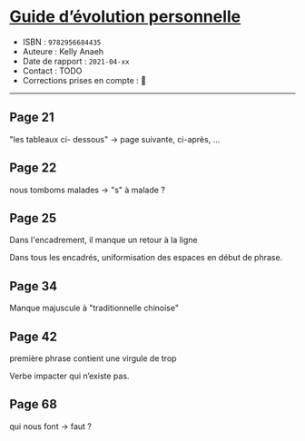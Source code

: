 # [Guide d’évolution personnelle](https://www.goodreads.com/book/show/56936162-guide-d-volution-personnelle)
- ISBN : `9782956684435`
- Auteure : Kelly Anaeh
- Date de rapport : `2021-04-xx`
- Contact : TODO
- Corrections prises en compte : 📝

---

## Page 21

"les tableaux ci- dessous" -> page suivante, ci-après, ...

## Page 22

nous tomboms malades -> "s" à malade ?

## Page 25
Dans l'encadrement, il manque un retour à la ligne

Dans tous les encadrés, uniformisation des espaces en début de phrase.

## Page 34

Manque majuscule à "traditionnelle chinoise"


## Page 42

première phrase contient une virgule de trop

Verbe impacter qui n’existe pas.

## Page 68

qui nous font -> faut ?